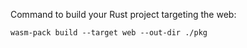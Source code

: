 Command to build your Rust project targeting the web: 
```
wasm-pack build --target web --out-dir ./pkg
```
